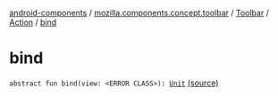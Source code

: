 [android-components](../../../index.md) / [mozilla.components.concept.toolbar](../../index.md) / [Toolbar](../index.md) / [Action](index.md) / [bind](./bind.md)

# bind

`abstract fun bind(view: <ERROR CLASS>): `[`Unit`](https://kotlinlang.org/api/latest/jvm/stdlib/kotlin/-unit/index.html) [(source)](https://github.com/mozilla-mobile/android-components/blob/master/components/concept/toolbar/src/main/java/mozilla/components/concept/toolbar/Toolbar.kt#L197)
